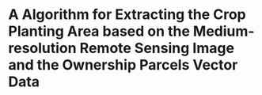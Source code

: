 # A Algorithm for Extracting the Crop Planting Area based on the Medium-resolution Remote Sensing Image and the Ownership Parcels Vector Data
